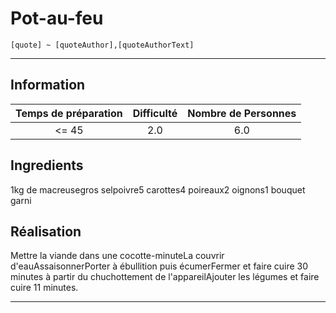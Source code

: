 # Pot-au-feu

`[quote] ~ [quoteAuthor],[quoteAuthorText]`

---

## Information

| Temps de préparation  | Difficulté    | Nombre de Personnes |
|:---------------------:|:-------------:|:-------------------:|
| <= 45            | 2.0  | 6.0        |

## Ingredients

1kg de macreusegros selpoivre5 carottes4 poireaux2 oignons1 bouquet garni

## Réalisation

Mettre la viande dans une cocotte-minuteLa couvrir d'eauAssaisonnerPorter à ébullition puis écumerFermer et faire cuire 30 minutes à partir du chuchottement de l'appareilAjouter les légumes et faire cuire 11 minutes.

---


